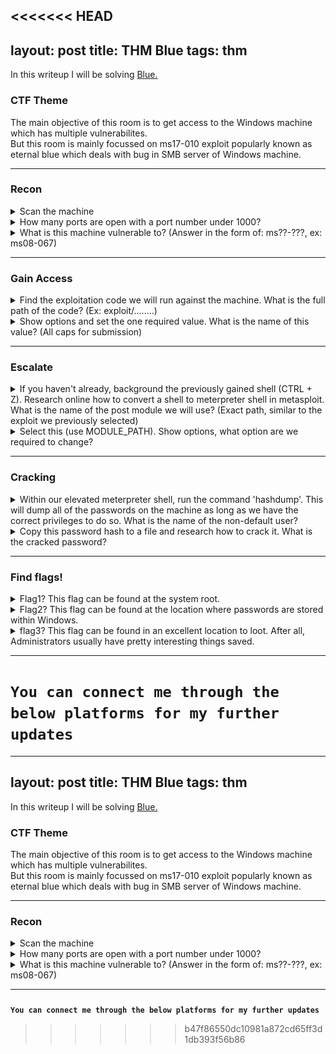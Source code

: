 <<<<<<< HEAD
---
layout: post
title: THM Blue
tags: thm
---

In this writeup I will be solving [Blue.](https://tryhackme.com/room/blue)

### CTF Theme

The main objective of this room is to get access to the Windows machine which has multiple vulnerabilites.\
But this room is mainly focussed on ms17-010 exploit popularly known as eternal blue which deals with bug in SMB server of Windows machine.

---

### Recon

<details>
<summary>Scan the machine</summary>  
  nmap -sV -vv --script vuln machine-ip<br>
</details>

<details>
<summary>How many ports are open with a port number under 1000?</summary>
  After you execute that above command you'll find __3__ open ports (under 1000)<br>
</details>

<details>
<summary>What is this machine vulnerable to? (Answer in the form of: ms??-???, ex: ms08-067)</summary>
  Under nmap results you will discover that it is vulnerable to two scripts.<br>
  But keeping eternal blue in mind we will go further with the one having SMB exploit (__ms17-010__).<br>
</details>

---

### Gain Access

<details>
<summary>Find the exploitation code we will run against the machine. What is the full path of the code? (Ex: exploit/........)</summary>  
  Start metasploit and search for ms17-010. You will get the full path of the exploit which is exploit/windows/smb/ms17_010_eternalblue<br>
</details>

<details>
<summary>Show options and set the one required value. What is the name of this value? (All caps for submission)</summary>
  After performing show options check for required field values (RHOSTS)<br>
</details>

---

### Escalate

<details>
<summary>If you haven't already, background the previously gained shell (CTRL + Z). Research online how to convert a shell to meterpreter shell in metasploit. What is the name of the post module we will use? (Exact path, similar to the exploit we previously selected)</summary>  
<br>post/multi/manage/shell_to_meterpreter
</details>

<details>
<summary>Select this (use MODULE_PATH). Show options, what option are we required to change?</summary>
<br>session
</details>

---

### Cracking

<details>
  <summary>Within our elevated meterpreter shell, run the command 'hashdump'. This will dump all of the passwords on the machine as long as we have the correct privileges to do so. What is the name of the non-default user?</summary>
  <br><img src="../images/thm-blue/getsys.png" alt="hashdump"><br>
  <br>Jon
</details>

<details>
  <summary>Copy this password hash to a file and research how to crack it. What is the cracked password?</summary>
  <br><img src="../images/thm-blue/crack.png" alt="crack-pwd"><br>
  <br>alqfna22
</details>

---

### Find flags!

<details>
  <summary>Flag1? This flag can be found at the system root.</summary>
  <br><img src="../images/thm-blue/flag1.png" alt="Flag 1"><br>
  <br>flag{access_the_machine}
</details>

<details>
  <summary>Flag2? This flag can be found at the location where passwords are stored within Windows.</summary><!--Storage path C:\Windows\System32\Config-->
  <br><img src="../images/thm-blue/flag2.png" alt="Flag 2"><br>
  <br>flag{sam_database_elevated_access}
</details>

<details>
  <summary>flag3? This flag can be found in an excellent location to loot. After all, Administrators usually have pretty interesting things saved.</summary>
  <br><img src="../images/thm-blue/flag3.png" alt="Flag 3"><br>
  <br>flag{admin_documents_can_be_valuable}
</details>

---

`You can connect me through the below platforms for my further updates`
=======
---
layout: post
title: THM Blue
tags: thm
---
In this writeup I will be solving [Blue.](https://tryhackme.com/room/blue)

### CTF Theme

The main objective of this room is to get access to the Windows machine which has multiple vulnerabilites.\
But this room is mainly focussed on ms17-010 exploit popularly known as eternal blue which deals with bug in SMB server of Windows machine.

---

### Recon

<details>
<summary>Scan the machine</summary><br>
  
  nmap -sV -vv --script vuln machine-ip<br>

</details>

<details>
<summary>How many ports are open with a port number under 1000?</summary><br>
  
  After you execute that above command you'll find `3` open ports (under 1000)<br>

</details>

<details>
<summary>What is this machine vulnerable to? (Answer in the form of: ms??-???, ex: ms08-067)</summary><br>
  
  Under nmap results you will discover that it is vulnerable to two scripts.<br>
  But keeping eternal blue in mind we will go further with the one having SMB exploit (ms17-010).<br>

</details>

---

###

__`You can connect me through the below platforms for my further updates`__
>>>>>>> b47f86550dc10981a872cd65ff3d1db393f56b86
